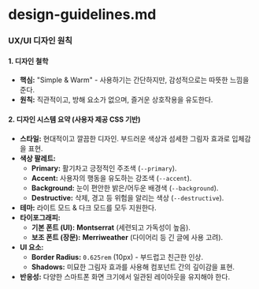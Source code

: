 # design-guidelines.md

### **UX/UI 디자인 원칙**

#### **1. 디자인 철학**
* **핵심:** "Simple & Warm" - 사용하기는 간단하지만, 감성적으로는 따뜻한 느낌을 준다.
* **원칙:** 직관적이고, 방해 요소가 없으며, 즐거운 상호작용을 유도한다.

#### **2. 디자인 시스템 요약 (사용자 제공 CSS 기반)**
* **스타일:** 현대적이고 깔끔한 디자인. 부드러운 색상과 섬세한 그림자 효과로 입체감을 표현.
* **색상 팔레트:**
    * **Primary:** 활기차고 긍정적인 주조색 (`--primary`).
    * **Accent:** 사용자의 행동을 유도하는 강조색 (`--accent`).
    * **Background:** 눈이 편안한 밝은/어두운 배경색 (`--background`).
    * **Destructive:** 삭제, 경고 등 위험을 알리는 색상 (`--destructive`).
* **테마:** 라이트 모드 & 다크 모드를 모두 지원한다.
* **타이포그래피:**
    * **기본 폰트 (UI):** **Montserrat** (세련되고 가독성이 높음).
    * **보조 폰트 (장문):** **Merriweather** (다이어리 등 긴 글에 사용 고려).
* **UI 요소:**
    * **Border Radius:** `0.625rem` (10px) - 부드럽고 친근한 인상.
    * **Shadows:** 미묘한 그림자 효과를 사용해 컴포넌트 간의 깊이감을 표현.
* **반응성:** 다양한 스마트폰 화면 크기에서 일관된 레이아웃을 유지해야 한다.